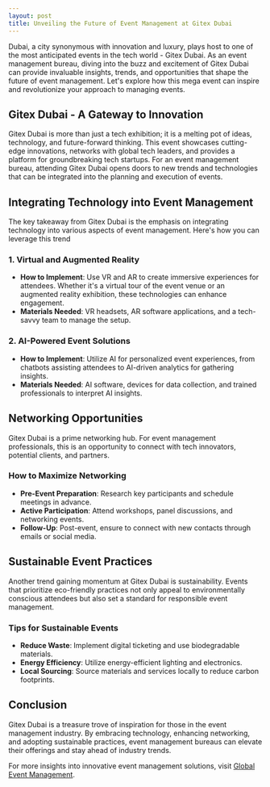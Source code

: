 ```yaml
---
layout: post
title: Unveiling the Future of Event Management at Gitex Dubai
---
```



Dubai, a city synonymous with innovation and luxury, plays host to one of the most anticipated events in the tech world - Gitex Dubai. As an event management bureau, diving into the buzz and excitement of Gitex Dubai can provide invaluable insights, trends, and opportunities that shape the future of event management. Let's explore how this mega event can inspire and revolutionize your approach to managing events.

## Gitex Dubai - A Gateway to Innovation

Gitex Dubai is more than just a tech exhibition; it is a melting pot of ideas, technology, and future-forward thinking. This event showcases cutting-edge innovations, networks with global tech leaders, and provides a platform for groundbreaking tech startups. For an event management bureau, attending Gitex Dubai opens doors to new trends and technologies that can be integrated into the planning and execution of events.

## Integrating Technology into Event Management

The key takeaway from Gitex Dubai is the emphasis on integrating technology into various aspects of event management. Here's how you can leverage this trend

### 1. Virtual and Augmented Reality

- **How to Implement**: Use VR and AR to create immersive experiences for attendees. Whether it's a virtual tour of the event venue or an augmented reality exhibition, these technologies can enhance engagement.
- **Materials Needed**: VR headsets, AR software applications, and a tech-savvy team to manage the setup.

### 2. AI-Powered Event Solutions

- **How to Implement**: Utilize AI for personalized event experiences, from chatbots assisting attendees to AI-driven analytics for gathering insights.
- **Materials Needed**: AI software, devices for data collection, and trained professionals to interpret AI insights.

## Networking Opportunities

Gitex Dubai is a prime networking hub. For event management professionals, this is an opportunity to connect with tech innovators, potential clients, and partners.

### How to Maximize Networking

- **Pre-Event Preparation**: Research key participants and schedule meetings in advance.
- **Active Participation**: Attend workshops, panel discussions, and networking events.
- **Follow-Up**: Post-event, ensure to connect with new contacts through emails or social media. 

## Sustainable Event Practices

Another trend gaining momentum at Gitex Dubai is sustainability. Events that prioritize eco-friendly practices not only appeal to environmentally conscious attendees but also set a standard for responsible event management.

### Tips for Sustainable Events

- **Reduce Waste**: Implement digital ticketing and use biodegradable materials.
- **Energy Efficiency**: Utilize energy-efficient lighting and electronics.
- **Local Sourcing**: Source materials and services locally to reduce carbon footprints.

## Conclusion

Gitex Dubai is a treasure trove of inspiration for those in the event management industry. By embracing technology, enhancing networking, and adopting sustainable practices, event management bureaus can elevate their offerings and stay ahead of industry trends.

For more insights into innovative event management solutions, visit [Global Event Management](https://geventm.com/).
